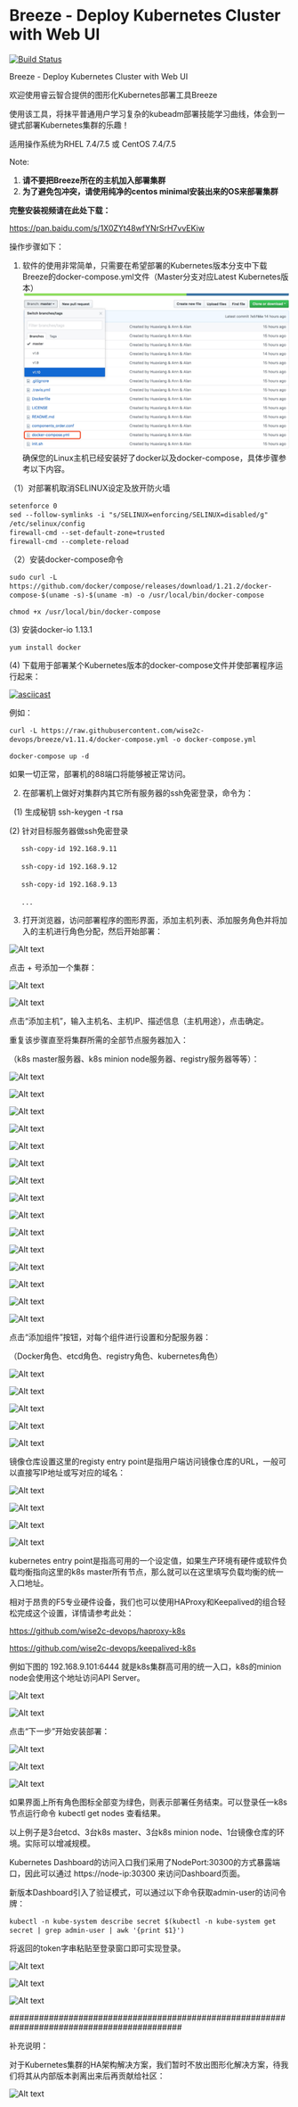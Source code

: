 # Breeze - Deploy Kubernetes Cluster with Web UI
[![Build Status](https://travis-ci.org/wise2c-devops/breeze.svg?branch=master)](https://travis-ci.org/wise2c-devops/breeze)

Breeze - Deploy Kubernetes Cluster with Web UI

欢迎使用睿云智合提供的图形化Kubernetes部署工具Breeze

使用该工具，将抹平普通用户学习复杂的kubeadm部署技能学习曲线，体会到一键式部署Kubernetes集群的乐趣！

适用操作系统为RHEL 7.4/7.5 或 CentOS 7.4/7.5

Note:
1. **请不要把Breeze所在的主机加入部署集群**
2. **为了避免包冲突，请使用纯净的centos minimal安装出来的OS来部署集群**

**完整安装视频请在此处下载：**

https://pan.baidu.com/s/1X0ZYt48wfYNrSrH7vvEKiw

操作步骤如下：

1. 软件的使用非常简单，只需要在希望部署的Kubernetes版本分支中下载Breeze的docker-compose.yml文件（Master分支对应Latest Kubernetes版本）
![Alt](./manual/KubernetesDeployUI-037.png)
确保您的Linux主机已经安装好了docker以及docker-compose，具体步骤参考以下内容。

（1）对部署机取消SELINUX设定及放开防火墙

```
setenforce 0
sed --follow-symlinks -i "s/SELINUX=enforcing/SELINUX=disabled/g" /etc/selinux/config
firewall-cmd --set-default-zone=trusted
firewall-cmd --complete-reload
```

（2）安装docker-compose命令

```
sudo curl -L https://github.com/docker/compose/releases/download/1.21.2/docker-compose-$(uname -s)-$(uname -m) -o /usr/local/bin/docker-compose
```

```
chmod +x /usr/local/bin/docker-compose
```

(3) 安装docker-io 1.13.1

```
yum install docker
```

(4) 下载用于部署某个Kubernetes版本的docker-compose文件并使部署程序运行起来：

[![asciicast](https://asciinema.org/a/vFYiMG3ptzdYPkS68rcuj4AKK.png)](https://asciinema.org/a/vFYiMG3ptzdYPkS68rcuj4AKK)

例如：

```
curl -L https://raw.githubusercontent.com/wise2c-devops/breeze/v1.11.4/docker-compose.yml -o docker-compose.yml
```

```
docker-compose up -d
```

如果一切正常，部署机的88端口将能够被正常访问。

2. 在部署机上做好对集群内其它所有服务器的ssh免密登录，命令为：

   (1) 生成秘钥 ssh-keygen -t rsa
   
   (2) 针对目标服务器做ssh免密登录
   
       ssh-copy-id 192.168.9.11
       
       ssh-copy-id 192.168.9.12
       
       ssh-copy-id 192.168.9.13
       
       ...

3. 打开浏览器，访问部署程序的图形界面，添加主机列表、添加服务角色并将加入的主机进行角色分配，然后开始部署：

![Alt text](https://raw.githubusercontent.com/wise2c-devops/breeze/master/manual/KubernetesDeployUI-001.png)

点击 + 号添加一个集群：

![Alt text](https://raw.githubusercontent.com/wise2c-devops/breeze/master/manual/KubernetesDeployUI-002.png)

![Alt text](https://raw.githubusercontent.com/wise2c-devops/breeze/master/manual/KubernetesDeployUI-003.png)

点击“添加主机”，输入主机名、主机IP、描述信息（主机用途），点击确定。

重复该步骤直至将集群所需的全部节点服务器加入：

（k8s master服务器、k8s minion node服务器、registry服务器等等）：

![Alt text](https://raw.githubusercontent.com/wise2c-devops/breeze/master/manual/KubernetesDeployUI-004.png)

![Alt text](https://raw.githubusercontent.com/wise2c-devops/breeze/master/manual/KubernetesDeployUI-005.png)

![Alt text](https://raw.githubusercontent.com/wise2c-devops/breeze/master/manual/KubernetesDeployUI-006.png)

![Alt text](https://raw.githubusercontent.com/wise2c-devops/breeze/master/manual/KubernetesDeployUI-007.png)

![Alt text](https://raw.githubusercontent.com/wise2c-devops/breeze/master/manual/KubernetesDeployUI-008.png)

![Alt text](https://raw.githubusercontent.com/wise2c-devops/breeze/master/manual/KubernetesDeployUI-009.png)

![Alt text](https://raw.githubusercontent.com/wise2c-devops/breeze/master/manual/KubernetesDeployUI-010.png)

![Alt text](https://raw.githubusercontent.com/wise2c-devops/breeze/master/manual/KubernetesDeployUI-011.png)

![Alt text](https://raw.githubusercontent.com/wise2c-devops/breeze/master/manual/KubernetesDeployUI-012.png)

![Alt text](https://raw.githubusercontent.com/wise2c-devops/breeze/master/manual/KubernetesDeployUI-013.png)

![Alt text](https://raw.githubusercontent.com/wise2c-devops/breeze/master/manual/KubernetesDeployUI-014.png)

![Alt text](https://raw.githubusercontent.com/wise2c-devops/breeze/master/manual/KubernetesDeployUI-015.png)

![Alt text](https://raw.githubusercontent.com/wise2c-devops/breeze/master/manual/KubernetesDeployUI-016.png)

![Alt text](https://raw.githubusercontent.com/wise2c-devops/breeze/master/manual/KubernetesDeployUI-017.png)

![Alt text](https://raw.githubusercontent.com/wise2c-devops/breeze/master/manual/KubernetesDeployUI-018.png)

点击“添加组件”按钮，对每个组件进行设置和分配服务器：

（Docker角色、etcd角色、registry角色、kubernetes角色）

![Alt text](https://raw.githubusercontent.com/wise2c-devops/breeze/master/manual/KubernetesDeployUI-019.png)

![Alt text](https://raw.githubusercontent.com/wise2c-devops/breeze/master/manual/KubernetesDeployUI-020.png)

![Alt text](https://raw.githubusercontent.com/wise2c-devops/breeze/master/manual/KubernetesDeployUI-021.png)

![Alt text](https://raw.githubusercontent.com/wise2c-devops/breeze/master/manual/KubernetesDeployUI-022.png)

![Alt text](https://raw.githubusercontent.com/wise2c-devops/breeze/master/manual/KubernetesDeployUI-023.png)

镜像仓库设置这里的registy entry point是指用户端访问镜像仓库的URL，一般可以直接写IP地址或写对应的域名：

![Alt text](https://raw.githubusercontent.com/wise2c-devops/breeze/master/manual/KubernetesDeployUI-024.png)

![Alt text](https://raw.githubusercontent.com/wise2c-devops/breeze/master/manual/KubernetesDeployUI-025.png)

![Alt text](https://raw.githubusercontent.com/wise2c-devops/breeze/master/manual/KubernetesDeployUI-026.png)

![Alt text](https://raw.githubusercontent.com/wise2c-devops/breeze/master/manual/KubernetesDeployUI-027.png)

kubernetes entry point是指高可用的一个设定值，如果生产环境有硬件或软件负载均衡指向这里的k8s master所有节点，那么就可以在这里填写负载均衡的统一入口地址。

相对于昂贵的F5专业硬件设备，我们也可以使用HAProxy和Keepalived的组合轻松完成这个设置，详情请参考此处：

https://github.com/wise2c-devops/haproxy-k8s

https://github.com/wise2c-devops/keepalived-k8s

例如下图的 192.168.9.101:6444 就是k8s集群高可用的统一入口，k8s的minion node会使用这个地址访问API Server。

![Alt text](https://raw.githubusercontent.com/wise2c-devops/breeze/master/manual/KubernetesDeployUI-028.png)

![Alt text](https://raw.githubusercontent.com/wise2c-devops/breeze/master/manual/KubernetesDeployUI-029.png)

点击“下一步”开始安装部署：

![Alt text](https://raw.githubusercontent.com/wise2c-devops/breeze/master/manual/KubernetesDeployUI-030.png)

![Alt text](https://raw.githubusercontent.com/wise2c-devops/breeze/master/manual/KubernetesDeployUI-031.png)

![Alt text](https://raw.githubusercontent.com/wise2c-devops/breeze/master/manual/KubernetesDeployUI-032.png)

如果界面上所有角色图标全部变为绿色，则表示部署任务结束。可以登录任一k8s节点运行命令 kubectl get nodes 查看结果。

以上例子是3台etcd、3台k8s master、3台k8s minion node、1台镜像仓库的环境。实际可以增减规模。

Kubernetes Dashboard的访问入口我们采用了NodePort:30300的方式暴露端口，因此可以通过 https://node-ip:30300 来访问Dashboard页面。

新版本Dashboard引入了验证模式，可以通过以下命令获取admin-user的访问令牌：

```
kubectl -n kube-system describe secret $(kubectl -n kube-system get secret | grep admin-user | awk '{print $1}')
```

将返回的token字串粘贴至登录窗口即可实现登录。

![Alt text](https://raw.githubusercontent.com/wise2c-devops/breeze/master/manual/KubernetesDeployUI-034.png)

![Alt text](https://raw.githubusercontent.com/wise2c-devops/breeze/master/manual/KubernetesDeployUI-035.png)

![Alt text](https://raw.githubusercontent.com/wise2c-devops/breeze/master/manual/KubernetesDeployUI-036.png)


###########################################################################################

补充说明：

对于Kubernetes集群的HA架构解决方案，我们暂时不放出图形化解决方案，待我们将其从内部版本剥离出来后再贡献给社区：

![Alt text](https://raw.githubusercontent.com/wise2c-devops/breeze/master/manual/KubernetesDeployUI-033.png)
